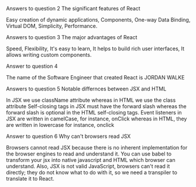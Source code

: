 Answers to question 2
The significant features of React

Easy creation of dynamic applications,
Components,
One-way Data Binding,
Virtual DOM,
Simplicity,
Performance.

Answers to question 3
The major advantages of React

Speed, 
Flexibility,
It's easy to learn,
It helps to build rich user interfaces,
It allows writing custom components.

Answer to question 4

The name of the Software Engineer that created React is JORDAN WALKE

Answers to question 5
Notable differnces between JSX and HTML

In JSX we use className attribute whereas in HTML we use the class attribute
Self-closing tags in JSX must have the forward slash whereas the forward slash is optional in the HTML self-closing tags.
Event listeners in JSX are written in camelCase, for instance, onClick whereas in HTML, they are written in lowercase for instance, onclick

Answer to question 6
Why can't browsers read JSX

Browsers cannot read JSX because there is no inherent implementation for the browser engines to read and understand it. You can use babel to transform your jsx into native javascript and HTML which browser can understand. Also, JSX is not valid JavaScript, browsers can't read it directly; they do not know what to do with it, so we need a transpiler to translate it to React.
